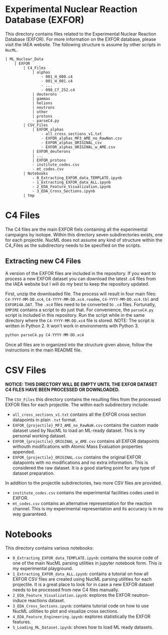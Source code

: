 # Experimental Nuclear Reaction Database (EXFOR)

This directory contains files related to the Experimental Nuclear Reaction Database (EXFOR). For more information on the EXFOR database, please visit the <a src="https://www-nds.iaea.org/exfor/">IAEA website</a>. The following structure is assume by other scripts in `NucML`.

```
| ML_Nuclear_Data
    | EXFOR
        | C4_Files
            | alphas
                - 001_H_000.c4
                - 001_H_001.c4
                - ...
                - 098_Cf_252.c4
            | deuterons
            | gammas
            | helions
            | neutrons
            | other
            | protons
            - parseC4.py
        | CSV_Files
            | EXFOR_alphas
                - all_cross_sections_v1.txt
                - EXFOR_alphas_MF3_AME_no_RawNan.csv
                - EXFOR_alphas_ORIGINAL_csv
                - EXFOR_alphas_ORIGINAL_w_AME.csv
            | EXFOR_deuterons
            | ...
            | EXFOR_protons
            - institute_codes.csv
            - mt_codes.csv
        | Notebooks
            - 0_Extracting_EXFOR_data_TEMPLATE.ipynb
            - 1_Extracting_EXFOR_data_ALL.ipynb
            - 2_EDA_Feature_Visualization.ipynb
            - 3_EDA_Cross_Sections.ipynb
        | tmp
```

# C4 Files

The C4 files are the main EXFOR fiels containing all the experimental campaigns by isotope. Within this directory seven subdirectories exists, one for each projectile. NucML does not assume any kind of structure within the C4_Files as the subdirectory needs to be specified on the scripts. 




## Extracting new C4 Files

A version of the EXFOR files are included in the repository. If you want to process a new EXFOR dataset you can download the latest .c4 files from the <a src="https://www-nds.iaea.org/x4toc4-master/?C=M;O=D">IAEA website</a> but I will do my best to keep the repository updated.  

First, unzip the downloaded file. The process will result in four main files: `C4-YYYY-MM-DD.xc4`, `C4-YYYY-MM-DD.xc4.readme`, `C4-YYYY-MM-DD.xc4.tbl` and `EXFOR14A.DAT`. The `.xc4` files need to be converted to `.c4` files. Fortunatly, `EMPIRE` contains a script to do just that. For convenience, the `parseC4.py` script is included in this repository. Run the script while in the same directory where the `C4-YYYY-MM-DD.xc4` file is stored. NOTE: The script is written in Python 2. It won't work in environments with Python 3. 

```python
python parseC4.py C4-YYYY-MM-DD.xc4
```

Once all files are in organized into the structure given above, follow the instructions in the main README file. 

# CSV Files

**NOTICE: THIS DIRECTORY WILL BE EMPTY UNTIL THE EXFOR DATASET C4 FILES HAVE BEEN PROCESSED OR DOWNLOADED.**

The `CSV_Files` this directory contains the resulting files from the processed EXFOR files for each projectile. The within each subdirectory include:
- `all_cross_sections_v1.txt` contains all the EXFOR cross section datapoints in plain `.txt` format. 
- `EXFOR_{projectile}_MF3_AME_no_RawNaN.csv` contains the custom made dataset used by NucML to load an ML-ready dataset. This is my personal working dataset.
- `EXFOR_{projectile}_ORIGINAL_w_AME.csv` contains all EXFOR datapoints withouth modifications with Atomic Mass Evaluation properties appended. 
- `EXFOR_{projectile}_ORIGINAL.csv` contains the original EXFOR datapoints with no modifications and no extra information. This is considered the raw dataset. It is a good starting point for any type of dataset preparation.


In addition to the projectile subdirectories, two more CSV files are provided.

- `institute_codes.csv` contains the experimental facilities codes used in EXFOR.
- `mt_codes.csv` contains an alternative representation for the reaction channel. This is my experimental representation and its accuracy is in no way guaranteed. 

# Notebooks

This directory contains various notebooks: 

- `0_Extracting_EXFOR_data_TEMPLATE.ipynb`: contains the source code of one of the main NucML parsing utilities in jupyter notebook form. This is my experimental playground. 
- `1_Extracting_EXFOR_data_ALL.ipynb`: contains a tutorial on how all EXFOR CSV files are created using NucML parsing utilities for each projectile. It is a great place to look for in case a new EXFOR dataset needs to be processed from new C4 files manually. 
- `2_EDA_Feature_Visualization.ipynb`: explores the EXFOR neutron-induce reactions dataset.
- `3_EDA_Cross_Sections.ipynb`: contains tutorial code on how to use NucML utilities to plot and visualize cross sections.
- `4_EDA_Feature_Engineering.ipynb`: explores statistically the EXFOR features.
- `5_Loading_ML_Dataset.ipynb`: shows how to load ML ready datasets.